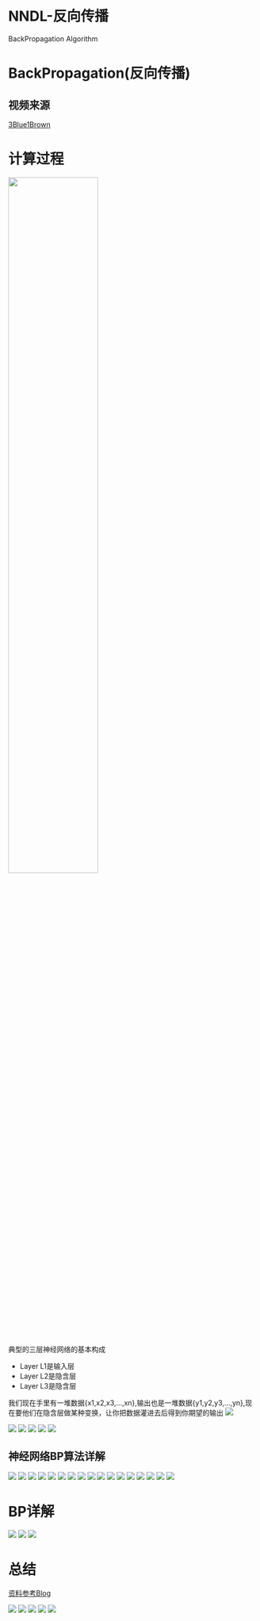 # NNDL-反向传播


BackPropagation Algorithm
<!--more-->

# BackPropagation(反向传播)
## 视频来源
[3Blue1Brown](https://www.youtube.com/watch?v=tIeHLnjs5U8)

# 计算过程
<img src="https://tronwei-1254020584.cos.ap-beijing.myqcloud.com/NNDL/BP/BP7.png" width=60%>

典型的三层神经网络的基本构成
 - Layer L1是输入层
 - Layer L2是隐含层
 - Layer L3是隐含层

我们现在手里有一堆数据{x1,x2,x3,...,xn},输出也是一堆数据{y1,y2,y3,...,yn},现在要他们在隐含层做某种变换，让你把数据灌进去后得到你期望的输出
<img loading="lazy" src="https://tronwei-1254020584.cos.ap-beijing.myqcloud.com/NNDL/BP/BP1.jpg">

<img loading="lazy" src="https://tronwei-1254020584.cos.ap-beijing.myqcloud.com/NNDL/BP/BP2.jpg">

<img loading="lazy" src="https://tronwei-1254020584.cos.ap-beijing.myqcloud.com/NNDL/BP/BP3.jpg">

<img loading="lazy" src="https://tronwei-1254020584.cos.ap-beijing.myqcloud.com/NNDL/BP/BP4.jpg">

<img loading="lazy" src="https://tronwei-1254020584.cos.ap-beijing.myqcloud.com/NNDL/BP/BP5.jpg">

<img loading="lazy" src="https://tronwei-1254020584.cos.ap-beijing.myqcloud.com/NNDL/BP/BP6.jpg">

## 神经网络BP算法详解
<img loading="lazy" src="https://tronwei-1254020584.cos.ap-beijing.myqcloud.com/NNDL/BP/1.png">

<img loading="lazy" src="https://tronwei-1254020584.cos.ap-beijing.myqcloud.com/NNDL/BP/2.png">

<img loading="lazy" src="https://tronwei-1254020584.cos.ap-beijing.myqcloud.com/NNDL/BP/3.png">

<img loading="lazy" src="https://tronwei-1254020584.cos.ap-beijing.myqcloud.com/NNDL/BP/4.png">

<img loading="lazy" src="https://tronwei-1254020584.cos.ap-beijing.myqcloud.com/NNDL/BP/5.png">

<img loading="lazy" src="https://tronwei-1254020584.cos.ap-beijing.myqcloud.com/NNDL/BP/6.png">

<img loading="lazy" src="https://tronwei-1254020584.cos.ap-beijing.myqcloud.com/NNDL/BP/7.png">

<img loading="lazy" src="https://tronwei-1254020584.cos.ap-beijing.myqcloud.com/NNDL/BP/8.png">

<img loading="lazy" src="https://tronwei-1254020584.cos.ap-beijing.myqcloud.com/NNDL/BP/9.png">

<img loading="lazy" src="https://tronwei-1254020584.cos.ap-beijing.myqcloud.com/NNDL/BP/10.png">

<img loading="lazy" src="https://tronwei-1254020584.cos.ap-beijing.myqcloud.com/NNDL/BP/11.png">

<img loading="lazy" src="https://tronwei-1254020584.cos.ap-beijing.myqcloud.com/NNDL/BP/12.png">

<img loading="lazy" src="https://tronwei-1254020584.cos.ap-beijing.myqcloud.com/NNDL/BP/13.png">

<img loading="lazy" src="https://tronwei-1254020584.cos.ap-beijing.myqcloud.com/NNDL/BP/14.png">

<img loading="lazy" src="https://tronwei-1254020584.cos.ap-beijing.myqcloud.com/NNDL/BP/15.png">

<img loading="lazy" src="https://tronwei-1254020584.cos.ap-beijing.myqcloud.com/NNDL/BP/16.png">

<img loading="lazy" src="https://tronwei-1254020584.cos.ap-beijing.myqcloud.com/NNDL/BP/17.png">

# BP详解
<img loading="lazy" src="https://tronwei-1254020584.cos.ap-beijing.myqcloud.com/NNDL/BP/13_.png">

<img loading="lazy" src="https://tronwei-1254020584.cos.ap-beijing.myqcloud.com/NNDL/BP/14_.png">

<img loading="lazy" src="https://tronwei-1254020584.cos.ap-beijing.myqcloud.com/NNDL/BP/15_.png">

# 总结
[资料参考Blog](https://blog.csdn.net/woshicao11/article/details/81806512)

<img loading="lazy" src="https://tronwei-1254020584.cos.ap-beijing.myqcloud.com/NNDL/BP/2_.jpg">

<img loading="lazy" src="https://tronwei-1254020584.cos.ap-beijing.myqcloud.com/NNDL/BP/1_.jpg">

<img loading="lazy" src="https://tronwei-1254020584.cos.ap-beijing.myqcloud.com/NNDL/BP/13_.png">

<img loading="lazy" src="https://tronwei-1254020584.cos.ap-beijing.myqcloud.com/NNDL/BP/16_.png">

<img loading="lazy" src="https://tronwei-1254020584.cos.ap-beijing.myqcloud.com/NNDL/BP/17_.png">

